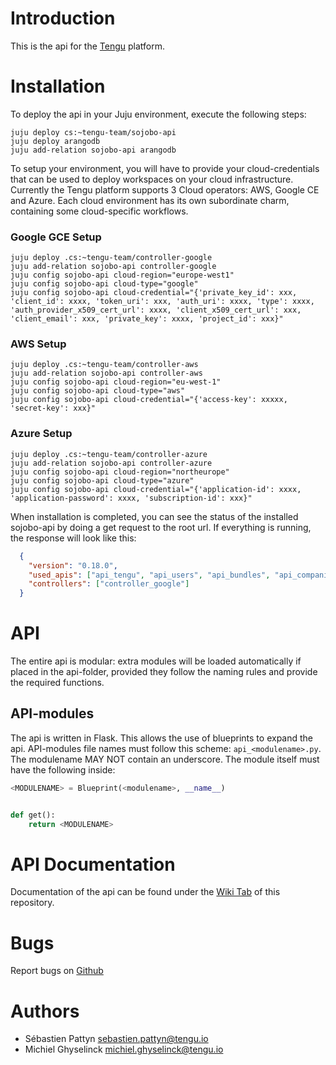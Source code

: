 # Introduction
This is the api for the [Tengu](http://tengu.io) platform. 

# Installation
To deploy the api in your Juju environment, execute the following steps:
```
juju deploy cs:~tengu-team/sojobo-api
juju deploy arangodb
juju add-relation sojobo-api arangodb
```
To setup your environment, you will have to provide your cloud-credentials that can be used to deploy workspaces on your cloud infrastructure. Currently the Tengu platform supports 3 Cloud operators: AWS, Google CE and Azure.
Each cloud environment has its own subordinate charm, containing some cloud-specific workflows.

### Google GCE Setup
```
juju deploy .cs:~tengu-team/controller-google
juju add-relation sojobo-api controller-google
juju config sojobo-api cloud-region="europe-west1"
juju config sojobo-api cloud-type="google"
juju config sojobo-api cloud-credential="{'private_key_id': xxx, 'client_id': xxxx, 'token_uri': xxx, 'auth_uri': xxxx, 'type': xxxx, 'auth_provider_x509_cert_url': xxxx, 'client_x509_cert_url': xxx, 'client_email': xxx, 'private_key': xxxx, 'project_id': xxx}"
```

### AWS Setup
```
juju deploy .cs:~tengu-team/controller-aws
juju add-relation sojobo-api controller-aws
juju config sojobo-api cloud-region="eu-west-1"
juju config sojobo-api cloud-type="aws"
juju config sojobo-api cloud-credential="{'access-key': xxxxx, 'secret-key': xxx}"
```

### Azure Setup
```
juju deploy .cs:~tengu-team/controller-azure
juju add-relation sojobo-api controller-azure
juju config sojobo-api cloud-region="northeurope"
juju config sojobo-api cloud-type="azure"
juju config sojobo-api cloud-credential="{'application-id': xxxx, 'application-password': xxxx, 'subscription-id': xxx}"
```


When installation is completed, you can see the status of the installed sojobo-api by doing a get request to the root url. If everything is running, the response will look like this:
```json
  {
    "version": "0.18.0",
    "used_apis": ["api_tengu", "api_users", "api_bundles", "api_companies"],
    "controllers": ["controller_google"]
  }
```

# API
The entire api is modular: extra modules will be loaded automatically if placed in the api-folder, provided they
follow the naming rules and provide the required functions.

## API-modules
The api is written in Flask. This allows the use of blueprints to expand the api. API-modules file names must follow
this scheme: `api_<modulename>.py`. The modulename MAY NOT contain an underscore. The module itself must have the following
inside:
```python
<MODULENAME> = Blueprint(<modulename>, __name__)


def get():
    return <MODULENAME>
```


# API Documentation
Documentation of the api can be found under the [Wiki Tab](https://github.com/tengu-team/layer-sojobo/wiki) of this repository.  

# Bugs
Report bugs on [Github](https://github.com/tengu-team/layer-sojobo/issues)

# Authors
- Sébastien Pattyn <sebastien.pattyn@tengu.io>
- Michiel Ghyselinck <michiel.ghyselinck@tengu.io>
